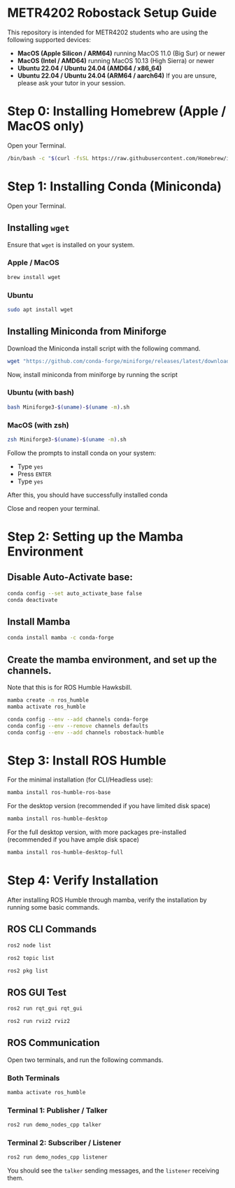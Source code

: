 # METR4202 Robostack Setup Guide
This repository is intended for METR4202 students who are using the following supported devices:
- **MacOS (Apple Silicon / ARM64)** running MacOS 11.0 (Big Sur) or newer
- **MacOS (Intel / AMD64)** running MacOS 10.13 (High Sierra) or newer
- **Ubuntu 22.04 / Ubuntu 24.04 (AMD64 / x86_64)**
- **Ubuntu 22.04 / Ubuntu 24.04 (ARM64 / aarch64)**
If you are unsure, please ask your tutor in your session.

# Step 0: Installing Homebrew (Apple / MacOS only)
Open your Terminal.
```zsh
/bin/bash -c "$(curl -fsSL https://raw.githubusercontent.com/Homebrew/install/HEAD/install.sh)"
```

# Step 1: Installing Conda (Miniconda)
Open your Terminal.
## Installing `wget`
Ensure that `wget` is installed on your system.
### Apple / MacOS
```zsh
brew install wget
```
### Ubuntu
```bash
sudo apt install wget
```
## Installing Miniconda from Miniforge
Download the Miniconda install script with the following command.
```sh
wget "https://github.com/conda-forge/miniforge/releases/latest/download/Miniforge3-$(uname)-$(uname -m).sh"
```
Now, install miniconda from miniforge by running the script
### Ubuntu (with bash)
```bash
bash Miniforge3-$(uname)-$(uname -m).sh
```
### MacOS (with zsh)
```zsh
zsh Miniforge3-$(uname)-$(uname -m).sh
```
Follow the prompts to install conda on your system:
- Type `yes`
- Press `ENTER`
- Type `yes`

After this, you should have successfully installed conda

Close and reopen your terminal.
# Step 2: Setting up the Mamba Environment
## Disable Auto-Activate base:
```sh
conda config --set auto_activate_base false
conda deactivate
```
## Install Mamba
```sh
conda install mamba -c conda-forge
```
## Create the mamba environment, and set up the channels.
Note that this is for ROS Humble Hawksbill.
```sh
mamba create -n ros_humble
mamba activate ros_humble

conda config --env --add channels conda-forge
conda config --env --remove channels defaults
conda config --env --add channels robostack-humble
```
# Step 3: Install ROS Humble
For the minimal installation (for CLI/Headless use):
```sh
mamba install ros-humble-ros-base
```
For the desktop version (recommended if you have limited disk space)
```sh
mamba install ros-humble-desktop
```
For the full desktop version, with more packages pre-installed (recommended if you have ample disk space)
```sh
mamba install ros-humble-desktop-full
```
# Step 4: Verify Installation
After installing ROS Humble through mamba, verify the installation by running some basic commands.
## ROS CLI Commands
```sh
ros2 node list
```
```sh
ros2 topic list
```
```sh
ros2 pkg list
```
## ROS GUI Test
```sh
ros2 run rqt_gui rqt_gui
```
```sh
ros2 run rviz2 rviz2
```
## ROS Communication
Open two terminals, and run the following commands.
### Both Terminals
```sh
mamba activate ros_humble
```
### Terminal 1: Publisher / Talker
```sh
ros2 run demo_nodes_cpp talker
```
### Terminal 2: Subscriber / Listener
```sh
ros2 run demo_nodes_cpp listener
```
You should see the `talker` sending messages, and the `listener` receiving them.
